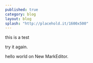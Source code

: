 ```yaml
---
published: true
category: blog
layout: blog
splash: "http://placehold.it/1600x500"
---
```


this is a test

try it again.

hello world on New MarkEditor.
